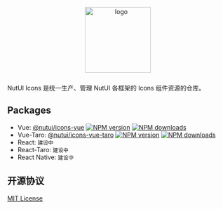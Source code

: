 





<p align="center">
   <img alt="logo" src="https://img11.360buyimg.com/imagetools/jfs/t1/211965/25/7152/22022/61b16785E433119bb/aa41d7a9f7e823f3.png" width="150" style="margin-bottom: 10px;">
</p>

NutUI Icons 是统一生产、管理 NutUI 各框架的 Icons 组件资源的仓库。

## Packages

- Vue: [@nutui/icons-vue](./packages/icons-vue) [![NPM version](https://img.shields.io/npm/v/@nutui/icons-vue.svg?style=flat)](https://npmjs.org/package/@nutui/icons-vue) [![NPM downloads](http://img.shields.io/npm/dm/@nutui/icons-vue.svg?style=flat)](https://npmjs.org/package/@nutui/icons-vue)
- Vue-Taro: [@nutui/icons-vue-taro](./packages/icons-vue) [![NPM version](https://img.shields.io/npm/v/@nutui/icons-vue-taro.svg?style=flat)](https://npmjs.org/package/@nutui/icons-vue-taro) [![NPM downloads](http://img.shields.io/npm/dm/@nutui/icons-vue-taro.svg?style=flat)](https://npmjs.org/package/@nutui/icons-vue-taro)
- React: `建设中`
- React-Taro: `建设中`
- React Native: `建设中`


## 开源协议

[MIT License](./LICENSE)
